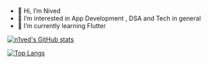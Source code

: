 - 👋 Hi, I’m Nived
- 👀 I’m interested in App Development , DSA and Tech in general
- 🌱 I’m currently learning Flutter 

[![n1ved's GitHub stats](https://github-readme-stats-olcd.vercel.app/api?username=n1ved&show_icons=true&theme=radical&card_width=400)](https://github.com/n1ved)

[![Top Langs](https://github-readme-stats-olcd.vercel.app/api/top-langs/?username=n1ved&layout=compact&exclude_repo=n1ved.github.io&card_width=400)](https://github.com/n1ved)

<!---
n1ved/n1ved is a ✨ special ✨ repository because its `README.md` (this file) appears on your GitHub profile.
You can click the Preview link to take a look at your changes.
--->

